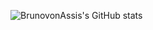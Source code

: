 
![BrunovonAssis's GitHub stats](https://github-readme-stats.vercel.app/api?username=BrunovonAssis&theme=midnight-purple&show_icons=true)
